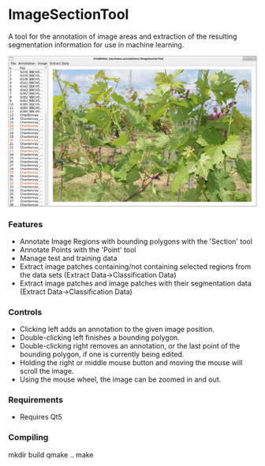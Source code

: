 # ImageSectionTool
A tool for the annotation of image areas and extraction of the resulting segmentation information for use in machine learning.

![Preview Image](https://raw.githubusercontent.com/R-Rudolph/ImageSectionTool/master/ImageSectionTool.png)

### Features
* Annotate Image Regions with bounding polygons with the 'Section' tool
* Annotate Points with the 'Point' tool
* Manage test and training data
* Extract image patches containing/not containing selected regions from the data sets (Extract Data->Classification Data)
* Extract image patches and image patches with their segmentation data (Extract Data->Classification Data)

### Controls
* Clicking left adds an annotation to the given image position.
* Double-clicking left finishes a bounding polygon.
* Double-clicking right removes an annotation, or the last point of the bounding polygon, if one is currently being edited.
* Holding the right or middle mouse button and moving the mouse will scroll the image.
* Using the mouse wheel, the image can be zoomed in and out.

### Requirements
* Requires Qt5

### Compiling
  mkdir build
  qmake ..
  make
